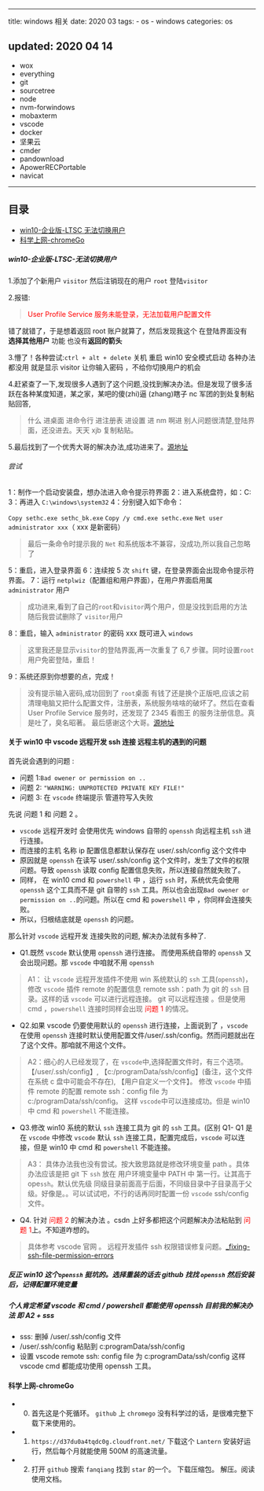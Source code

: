 <!-- markdownlint-disable -->

---

title: windows 相关
date: 2020 03
tags: - os - windows
categories: os

## updated: 2020 04 14

-   wox
-   everything
-   git
-   sourcetree
-   node
-   nvm-forwindows
-   mobaxterm
-   vscode
-   docker
-   坚果云
-   cmder
-   pandownload
-   ApowerRECPortable
-   navicat

---

## 目录

-   [win10-企业版-LTSC 无法切换用户](#win10-企业版-LTSC无法切换用户)
-   [科学上网-chromeGo](#科学上网-chromeGo)

##### win10-企业版-LTSC-无法切换用户

1.添加了个新用户 `visitor` 然后注销现在的用户 `root` 登陆`visitor`

2.报错:

> <font  color='red'> User Profile Service 服务未能登录，无法加载用户配置文件</font>

错了就错了，于是想着返回 root 账户就算了，然后发现我这个 在登陆界面没有 **选择其他用户** 功能 也没有**返回的箭头**

3.懵了！各种尝试:`ctrl + alt + delete` 关机 重启 win10 安全模式启动 各种办法都没用 就是显示 visitor 让你输入密码 ，不给你切换用户的机会

4.赶紧查了一下,发现很多人遇到了这个问题,没找到解决办法。但是发现了很多活跃在各种某度知道，某之家，某吧的傻(zhi)逼 (zhang)瞎子 nc 军团的到处复制粘贴回答,

> 什么 进桌面 进命令行 进注册表 进设置 进 nm 啊进 别人问题很清楚,登陆界面，还没进去。天天 xjb 复制粘贴。

5.最后找到了一个优秀大哥的解决办法,成功进来了。[源地址](https://zhidao.baidu.com/question/1770296959514572980.html)

###### 尝试

1：制作一个启动安装盘，想办法进入命令提示符界面
2：进入系统盘符，如：C:\
3：再进入 `C:\windows\system32`
4：分别键入如下命令：

`Copy sethc.exe sethc_bk.exe`
`Copy /y cmd.exe sethc.exe`
`Net user administrator xxx`（ xxx 是新密码）

> 最后一条命令时提示我的 `Net` 和系统版本不兼容，没成功,所以我自己忽略了

5：重启，进入登录界面
6：连续按 5 次 `shift` 键，在登录界面会出现命令提示符界面。
7：运行 `netplwiz`（配置组和用户界面），在用户界面启用属 `administrator` 用户

> 成功进来,看到了自己的`root`和`visitor`两个用户，但是没找到启用的方法
> 随后我尝试删除了 `visitor`用户

8：重启，输入 `administrator` 的密码 xxx 既可进入 `windows`

> 这里我还是显示`visitor`的登陆界面,再一次重复了 6,7 步骤。同时设置`root`用户免密登陆，重启！

9：系统还原到你想要的点，完成！

> 没有提示输入密码,成功回到了 `root`桌面
> 有钱了还是换个正版吧,应该之前清理电脑又把什么配置文件，注册表，系统服务啥啥的破坏了。然后在查看 User Profile Service 服务时，还发现了 2345 看图王 的服务注册信息。真是吐了，臭名昭著。
> 最后感谢这个大哥。[源地址](https://zhidao.baidu.com/question/1770296959514572980.html)

#### 关于 win10 中 vscode 远程开发 ssh 连接 远程主机的遇到的问题

首先说会遇到的问题 :

-   问题 1:`Bad owener or permission on ..`
-   问题 2: `"WARNING: UNPROTECTED PRIVATE KEY FILE!"`
-   问题 3: 在 `vscode` 终端提示 管道符写入失败

先说 问题 1 和 问题 2 。

-   `vscode` 远程开发时 会使用优先 windows 自带的 `openssh` 向远程主机 `ssh` 进行连接。
-   而连接的主机 名称 ip 配置信息都默认保存在 user/.ssh/config 这个文件中
-   原因就是 `openssh` 在读写 user/.ssh/config 这个文件时，发生了文件的权限问题。导致 `openssh` 读取 config 配置信息失败，所以连接自然就失败了。
-   同样， 在 win10 cmd 和 `powershell` 中 ，运行 `ssh` 时，系统优先会使用 `openssh` 这个工具而不是 git 自带的 `ssh` 工具。所以也会出现`Bad owener or permission on ..`的问题。所以在 cmd 和
    `powershell` 中 ，你同样会连接失败。
-   所以，归根结底就是 `openssh` 的问题。

那么针对 `vscode` 远程开发 连接失败的问题, 解决办法就有多种了.

-   Q1.既然 `vscode` 默认使用 `openssh` 进行连接。 而使用系统自带的 `openssh` 又会出现问题。那 `vscode` 中咱就不用 `openssh`

> A1： 让 `vscode` 远程开发插件不使用 win 系统默认的 `ssh` 工具(`openssh`)，修改 `vscode` 插件 remote 的配置信息 remote ssh：path 为 git 的 `ssh` 目录。这样的话 `vscode` 可以进行远程连接。 git 可以远程连接 。但是使用 cmd ，`powershell` 连接时同样会出现 <font color=red>问题 1 </font>的情况。

-   Q2.如果 vscode 仍要使用默认的 `openssh` 进行连接，上面说到了 ，`vscode` 在使用 `openssh` 连接时默认使用配置文件/user/.ssh/config。然而问题就出在了这个文件。那咱就不用这个文件。

> A2：细心的人已经发现了，在 `vscode`中,选择配置文件时，有三个选项。【/user/.ssh/config】, 【c:/programData/ssh/config】(备注，这个文件在系统 c 盘中可能会不存在), 【用户自定义一个文件】。 修改 `vscode` 中插件 remote 的配置 remote ssh：config file 为 c:/programData/ssh/config。 这样 `vscode`中可以连接成功。但是 win10 中 cmd 和 `powershell` 不能连接。

-   Q3.修改 win10 系统的默认 `ssh` 连接工具为 git 的 `ssh` 工具。(区别 Q1- Q1 是在 `vscode` 中修改 `vscode` 默认 `ssh` 连接工具，配置完成后，`vscode` 可以连接，但是 win10 中 cmd 和 `powershell` 不能连接。

> A3： 具体办法我也没有尝试。按大致思路就是修改环境变量 path 。具体办法应该是把 git 下 `ssh` 放在 用户环境变量中 PATH 中 第一行。让其高于 ope`ssh`。默认优先级 同级目录前面高于后面，不同级目录中子目录高于父级。好像是。。可以试试吧，不行的话再同时配置一份 `vscode` ssh/config 文件。

[^_^]: # ( // TODO 有时间试试 Q3 )

-   Q4. 针对 <font color=red> 问题 2</font> 的解决办法 。csdn 上好多都把这个问题解决办法粘贴到 <font color=red> 问题 1</font>上。不知道咋想的。

> 具体参考 vscode 官网 。 远程开发插件 ssh 权限错误修复问题。[\_fixing-ssh-file-permission-errors](https://code.visualstudio.com/docs/remote/troubleshooting#_fixing-ssh-file-permission-errors)

##### 反正 win10 这个`openssh` 挺坑的。选择重装的话去 github 找找 `openssh` 然后安装后，记得配置环境变量

##### 个人肯定希望 vscode 和 cmd / powershell 都能使用 openssh 目前我的解决办法 即 A2 + sss

-   sss: 删掉 /user/.ssh/config 文件
-   /user/.ssh/config 粘贴到 c:programData/ssh/config
-   设置 vscode remote ssh: config file 为 c:programData/ssh/config 这样 vscode cmd 都能成功使用 openssh 工具。

#### 科学上网-chromeGo

-   0. 首先这是个死循环。 `github` 上 `chromego` 没有科学过的话，是很难完整下载下来使用的。

-   1. `https://d37du0a4tqdc0g.cloudfront.net/` 下载这个 `Lantern` 安装好运行，然后每个月就能使用 500M 的高速流量。
-   2. 打开 `github` 搜索 `fanqiang` 找到 `star` 的一个。 下载压缩包。 解压。阅读使用文档。
